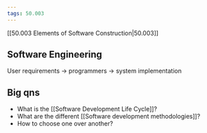 ```yaml
---
tags: 50.003
---
```

[[50.003 Elements of Software Construction|50.003]]

## Software Engineering
User requirements -> programmers -> system implementation

## Big qns
- What is the [[Software Development Life Cycle]]?
- What are the different [[Software development methodologies]]?
- How to choose one over another?
